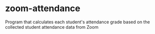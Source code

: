 # zoom-attendance
Program that calculates each student's attendance grade based on the collected student attendance data from Zoom
